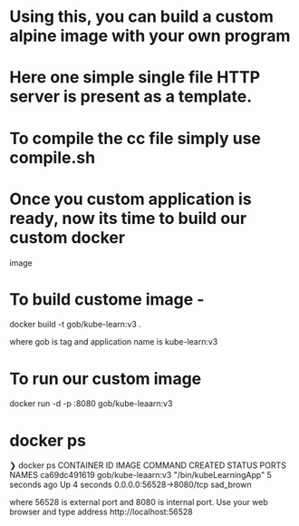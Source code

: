 # Using this, you can build a custom alpine image with your own program
# Here one simple single file HTTP server is present as a template.

# To compile the cc file simply use compile.sh

# Once you custom application is ready, now its time to build our custom docker
image

# To build custome image -
docker build -t gob/kube-learn:v3 .

where gob is tag and application name is kube-learn:v3

# To run our custom image
docker run -d -p :8080 gob/kube-leaarn:v3

# docker ps
❯ docker ps
CONTAINER ID   IMAGE                COMMAND                  CREATED          STATUS          PORTS                     NAMES
ca69dc491619   gob/kube-leaarn:v3   "/bin/kubeLearningApp"   5 seconds ago    Up 4 seconds    0.0.0.0:56528->8080/tcp   sad_brown

where 56528 is external port and 8080 is internal port. Use your web browser and
type address http://localhost:56528

